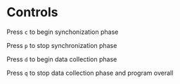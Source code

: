 # Controls

Press `c` to begin synchonization phase

Press `p` to stop synchronization phase

Press `d` to begin data collection phase

Press `q` to stop data collection phase and program overall